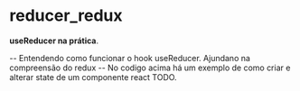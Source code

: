 # reducer_redux
**useReducer na prática**.

-- Entendendo como funcionar o hook useReducer. Ajundano na compreensão do redux 
-- No codigo acima há um exemplo de como criar e alterar state de um componente react TODO. 

